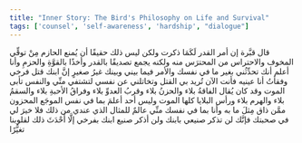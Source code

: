 ```yaml
---
title: "Inner Story: The Bird's Philosophy on Life and Survival"
tags: ['counsel', 'self-awareness', 'hardship', "dialogue"]
---
```


 قال قبَّرة إن أمر القدر لَكَمَا ذكرت ولكن ليس ذلك حقيقًا أن يُمنع الحازم مِنْ توقِّي المخوف والاحتراس من المحترَس منه ولكنه يجمع تصديقًا بالقدر وأخذًا بالقوَّةِ والحزمِ وأنا أعلم أنك تحدِّثُني بغير ما في نفسك والأمر فيما بيني وبينك غيرُ صغيرٍ إنَّ ابنك قتل فرخي وفقأتُ أنا عينيه فأنت الآن تُريد بي القتل وتخاتلني عن نفسي لتشتفي منِّي والنفس تأبى الموت وقد كان يُقال الفاقةُ بلاء والحزنُ بلاء وقربُ العدوِّ بلاء وفراقُ الأحبةِ بلاء والسقمُ بلاء والهرم بلاء ورأس البلايا كلها الموت وليس أحد أعلمَ بما في نفس الموجَع المحزون ممَّن ذاق مِثلَ ما به وأنا بما في نفسك منِّي عالمٌ للمثال الذي عندي من ذلك فلا خيرَ لي في صحبتك فإنَّك لن تذكر صنيعي بابنك ولن أذكر صنيع ابنك بفرخي إلَّا أَحْدَثَ ذلك لقلوبنا تغيُّرًا
